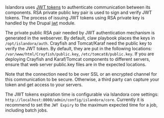 Islandora uses [JWT tokens](https://en.wikipedia.org/wiki/JSON_Web_Token) to authenticate communication between its components. RSA private public key pair is used to sign and verify JWT tokens. The process of issuing JWT tokens using RSA private key is handled by the Drupal [jwt](https://www.drupal.org/project/jwt) module.

The private public RSA pair needed by JWT authentication mechanism is generated in the webserver. By default, claw playbook places 
the keys in `/opt/islandora/auth`.  Crayfish and Tomcat/Karaf need the public key to verify the JWT token. By default, they are put in the following locations: `/var/www/html/Crayfish/public.key`, `/etc/tomcat8/public.key`. If you are deploying Crayfish and Karaf/Tomcat components to different servers, ensure that web server public.key files are in the expected locations. 

Note that the connection need to be over SSL or an encrypted channel for this communication to be secure. Otherwise, a third party can capture your token and get access to your servers.

The JWT tokens expiration time is configurable via Islandora core settings: `http://localhost:8000/admin/config/islandora/core`. Currently it is recommend to set the `JWT Expiry` to the maximum expected time for a job, including batch jobs.
